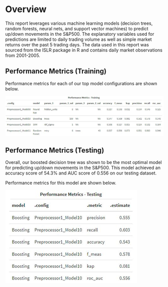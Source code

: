 # Overview

This report leverages various machine learning models (decision trees, random forests, neural nets, and support vector machines) to predict up/down movements in the S&P500.
The explanatory variables used for predictions are limited to daily trading volume as well as simple market returns over the past 5 trading days.
The data used in this report was sourced from the ISLR package in R and contains daily market observations from 2001-2005.

## Performance Metrics (Training)

Performance metrics for each of our top model configurations are shown below.

![](ScreenShots/Performance_Training.JPG)

## Performance Metrics (Testing)

Overall, our boosted decision tree was shown to be the most optimal model for predicting up/down movements in the S&P500. This model achieved an accuracy score of 54.3% and AUC score of 0.556 on our testing dataset.

Performance metrics for this model are shown below.

![](ScreenShots/Performance_Testing.JPG)